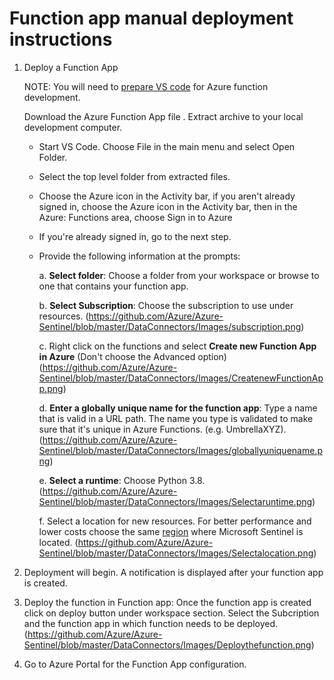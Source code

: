 # Function app manual deployment instructions 

1. Deploy a Function App

	NOTE: You will need to [prepare VS code](https://docs.microsoft.com/azure/azure-functions/functions-create-first-function-python#prerequisites) for Azure function development.

	Download the Azure Function App file . Extract archive to your local development computer.

	- Start VS Code. Choose File in the main menu and select Open Folder.
	
	- Select the top level folder from extracted files.
	
	- Choose the Azure icon in the Activity bar, if you aren't already signed in, choose the Azure icon in the Activity bar, then in the Azure: Functions area, choose Sign in to Azure
	
	- If you're already signed in, go to the next step.
	
	- Provide the following information at the prompts:

		a. **Select folder**: Choose a folder from your workspace or browse to one that contains your function app.

		b. **Select Subscription**: Choose the subscription to use under resources.
		(https://github.com/Azure/Azure-Sentinel/blob/master/DataConnectors/Images/subscription.png)

		c. Right click on the functions and select **Create new Function App in Azure** (Don't choose the Advanced option)
		(https://github.com/Azure/Azure-Sentinel/blob/master/DataConnectors/Images/CreatenewFunctionApp.png)

		d. **Enter a globally unique name for the function app**: Type a name that is valid in a URL path. The name you type is validated to make sure that it's unique in Azure Functions. (e.g. UmbrellaXYZ).
		(https://github.com/Azure/Azure-Sentinel/blob/master/DataConnectors/Images/globallyuniquename.png)

		e. **Select a runtime**: Choose Python 3.8.
		(https://github.com/Azure/Azure-Sentinel/blob/master/DataConnectors/Images/Selectaruntime.png)

		f. Select a location for new resources. For better performance and lower costs choose the same [region](https://azure.microsoft.com/regions/) where Microsoft Sentinel is located.
		(https://github.com/Azure/Azure-Sentinel/blob/master/DataConnectors/Images/Selectalocation.png)

2. Deployment will begin. A notification is displayed after your function app is created.

3. Deploy the function in Function app: Once the function app is created click on deploy button under workspace section. Select the Subcription and the function app in which function needs to be deployed.
(https://github.com/Azure/Azure-Sentinel/blob/master/DataConnectors/Images/Deploythefunction.png)

4. Go to Azure Portal for the Function App configuration.